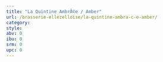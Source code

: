 ```yaml
---
title: "La Quintine AmbrÃ©e / Amber"
url: /brasserie-ellezelloise/la-quintine-ambra-c-e-amber/
category: 
style: 
abv: 0
ibu: 0
srm: 0
upc: 0
---
```


